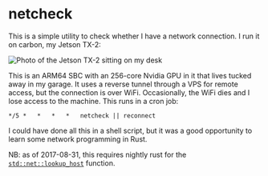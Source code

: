 # netcheck

This is a simple utility to check whether I have a network connection. I
run it on carbon, my Jetson TX-2:

![Photo of the Jetson TX-2 sitting on my desk](https://p.kyleisom.net/i/jetson.jpg)

This is an ARM64 SBC with an 256-core Nvidia GPU in it that lives
tucked away in my garage. It uses a reverse tunnel through a VPS for
remote access, but the connection is over WiFi. Occasionally, the WiFi
dies and I lose access to the machine. This runs in a cron job:

```
*/5	*	*	*	*	netcheck || reconnect
```

I could have done all this in a shell script, but it was a good
opportunity to learn some network programming in Rust.

NB: as of 2017-08-31, this requires nightly rust for the
[`std::net::lookup_host`](https://doc.rust-lang.org/std/net/fn.lookup_host.html)
function.
